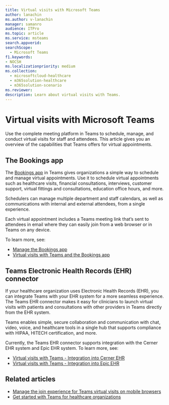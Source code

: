 ```yaml
---
title: Virtual visits with Microsoft Teams 
author: lanachin
ms.author: v-lanachin
manager: samanro
audience: ITPro
ms.topic: article 
ms.service: msteams 
search.appverid: 
searchScope:
  - Microsoft Teams
f1.keywords:
- NOCSH
ms.localizationpriority: medium
ms.collection: 
  - microsoftcloud-healthcare
  - m365solution-healthcare
  - m365solution-scenario
ms.reviewer: 
description: Learn about virtual visits with Teams. 
---
```


# Virtual visits with Microsoft Teams

Use the complete meeting platform in Teams to schedule, manage, and conduct virtual visits for staff and attendees. This article gives you an overview of the capabilities that Teams offers for virtual appointments.

## The Bookings app

The [Bookings app](https://support.microsoft.com/office/what-is-bookings-42d4e852-8e99-4d8f-9b70-d7fc93973cb5) in Teams gives organizations a simple way to schedule and manage virtual appointments. Use it to schedule virtual appointments such as healthcare visits, financial consultations, interviews, customer support, virtual fittings and consultations, education office hours, and more.

Schedulers can manage multiple department and staff calendars, as well as communications with internal and external attendees, from a single experience.

Each virtual appointment includes a Teams meeting link that’s sent to attendees in email where they can easily join from a web browser or in Teams on any device.

To learn more, see:

- [Manage the Bookings app](../bookings-app-admin.md)
- [Virtual visits with Teams and the Bookings app](bookings-virtual-visits.md)

## Teams Electronic Health Records (EHR) connector

If your healthcare organization uses Electronic Health Records (EHR), you can integrate Teams with your EHR system for a more seamless experience. The Teams EHR connector makes it easy for clinicians to launch virtual visits with patients and consultations with other providers in Teams directly from the EHR system.

Teams enables simple, secure collaboration and communication with chat, video, voice, and healthcare tools in a single hub that supports compliance with HIPAA, HITECH certification, and more.

Currently, the Teams EHR connector supports integration with the Cerner EHR system and Epic EHR system. To learn more, see:

- [Virtual visits with Teams - Integration into Cerner EHR](healthcare/ehr-admin-cerner.md)
- [Virtual visits with Teams - Integration into Epic EHR](healthcare/ehr-admin.md)

## Related articles

- [Manage the join experience for Teams virtual visits on mobile browsers](mobile-browser-join.md)
- [Get started with Teams for healthcare organizations](healthcare/teams-in-hc.md)